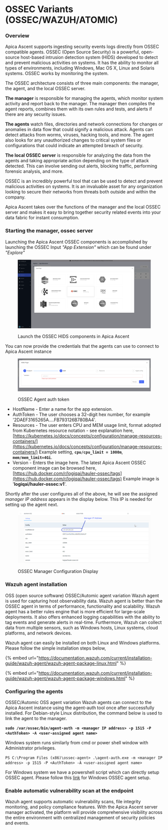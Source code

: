 # OSSEC Variants (OSSEC/WAZUH/ATOMIC)

### Overview

Apica Ascent supports ingesting security events logs directly from OSSEC compatible agents. OSSEC (Open Source Security) is a powerful, open-source host-based intrusion detection system (HIDS) developed to detect and prevent malicious activities on systems. It has the ability to monitor all types of environments, including Windows, Mac OS X, Linux and Solaris systems. OSSEC works by monitoring the system.

The OSSEC architecture consists of three main components: the manager, the agent, and the local OSSEC server.

**The manager** is responsible for managing the agents, which monitor system activity and report back to the manager. The manager then compiles the agent reports, combines them with its own rules and tests, and alerts if there are any security issues.

**The agents** watch files, directories and network connections for changes or anomalies in data flow that could signify a malicious attack. Agents can detect attacks from worms, viruses, hacking tools, and more. The agent also looks for any unauthorized changes to critical system files or configurations that could indicate an attempted breach of security.

**The local OSSEC server** is responsible for analyzing the data from the agents and taking appropriate action depending on the type of attack detected. This can involve sending out alerts, blocking traffic, performing forensic analysis, and more.

OSSEC is an incredibly powerful tool that can be used to detect and prevent malicious activities on systems. It is an invaluable asset for any organization looking to secure their networks from threats both outside and within the company.

Apica Ascent takes over the functions of the manager and the local OSSEC server and makes it easy to bring together security related events into your data fabric for instant consumption.

### Starting the manager, ossec server

Launching the Apica Ascent OSSEC components is accomplished by launching the OSSEC Input _"App Extension"_ which can be found under _"Explore"_

<figure><img src="../../../.gitbook/assets/Screen Shot 2023-01-02 at 10.19.49 PM.png" alt=""><figcaption><p>Launch the OSSEC HIDS components in Apica Ascent</p></figcaption></figure>

You can now provide the credentials that the agents can use to connect to Apica Ascent instance

<figure><img src="../../../.gitbook/assets/Screen Shot 2023-01-02 at 10.24.04 PM.png" alt=""><figcaption><p>OSSEC Agent auth token</p></figcaption></figure>

* HostName - Enter a name for the app extension.
* AuthToken - The user chooses a 32-digit hex number, for example '2DAEF3165265A....FB793126B780BA4'.
* Resources - The user enters CPU and MEM usage limit, format adopted from Kubernetes resource notation - see explanation here, [https://kubernetes.io/docs/concepts/configuration/manage-resources-containers/](https://kubernetes.io/docs/concepts/configuration/manage-resources-containers/) Example setting, **`cpu/cpu_limit = 1000m`**, **`mem/mem_limit=4Gi`**.
* Version - Enters the image here. The latest Apica Ascent OSSEC component image can be browsed here, [https://hub.docker.com/r/logiqai/hauler-ossec/tags](https://hub.docker.com/r/logiqai/hauler-ossec/tags) Example image is '**logiqai/hauler-ossec:v1**'.

Shortly after the user configures all of the above, he will see the assigned _manager IP address_ appears in the display below. This IP is needed for setting up the agent next.

<figure><img src="../../../.gitbook/assets/ossec-display-2023-01-03_12-11-18.jpg" alt=""><figcaption><p>OSSEC Manager Configuration Display</p></figcaption></figure>

### Wazuh agent installation

OSS (open source software) OSSEC/Automic agent variation Wazuh agent is used for capturing host observability data. Wazuh agent is better than the OSSEC agent in terms of performance, functionality and scalability. Wazuh agent has a better rules engine that is more efficient for large-scale deployments. It also offers enhanced logging capabilities with the ability to tag events and generate alerts in real-time. Furthermore, Wazuh can collect data from multiple sensors, such as Windows hosts, Linux systems, cloud platforms, and network devices.

Wazuh agent can easily be installed on both Linux and Windows platforms. Please follow the simple installation steps below,

{% embed url="https://documentation.wazuh.com/current/installation-guide/wazuh-agent/wazuh-agent-package-linux.html" %}

{% embed url="https://documentation.wazuh.com/current/installation-guide/wazuh-agent/wazuh-agent-package-windows.html" %}

### Configuring the agents

OSSEC/Automic OSS agent variation Wazuh agents can connect to the Apica Ascent instance using the agent-auth tool once after successfully installed. For Debian-style Linux distribution, the command below is used to link the agent to the manager.

<pre><code><strong>sudo /var/ossec/bin/agent-auth -m &#x3C;manager IP address> -p 1515 -P &#x3C;AuthToken> -A &#x3C;user-assigned agent name>
</strong></code></pre>

Windows system runs similarly from cmd or power shell window with Administrator privileges.

```
PS C:\Program Files (x86)\ossec-agent> .\agent-auth.exe -m <manager IP address> -p 1515 -P <AuthToken> -A <user-assigned agent name>
```

For Windows system we have a powershell script which can directly setup OSSEC agent. Please follow this [link](https://docs.logiq.ai/integrations/ossec-variants-ossec-wazuh-atomic/logiq-ossec-agent-for-windows) for Windows OSSEC agent setup.

### Enable automatic vulnerability scan at the endpoint

Wazuh agent supports automatic vulnerability scans, file integrity monitoring, and policy compliance features. With the Apica Ascent server manager activated, the platform will provide comprehensive visibility across the entire environment with centralized management of security policies and events.
